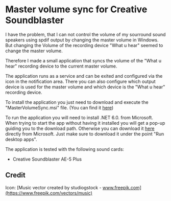 # Master volume sync for Creative Soundblaster 
I have the problem, that I can not control the volume of my sourround sound speakers using spdif output by changing the master volume in Windows. But changing the Volume of the recording device "What u hear" seemed to change the master volume.

Therefore I made a small application that syncs the volume of the "What u hear" recording device to the current master volume.

The application runs as a service and can be exited and configured via the icon in the notification area. There you can also configure which output device is used for the master volume and which device is the "What u hear" recording device.

To install the application you just need to download and execute the "MasterVolumeSync.msi" file. (You can find it [here](https://github.com/nicojeske/MasterVolumeSync/releases/latest))

To run the application you will need to install .NET 6.0. from Microsoft. When trying to start the app without having it installed you will get a pop-up guiding you to the download path. Otherwise you can download it [here](https://dotnet.microsoft.com/en-us/download/dotnet/6.0/runtime?cid=getdotnetcore) directly from Microsoft. Just make sure to download it under the point "Run desktop apps".

The application is tested with the following sound cards:
- Creative Soundblaster AE-5 Plus

## Credit
Icon: [Music vector created by studiogstock - www.freepik.com](https://www.freepik.com/vectors/music)

